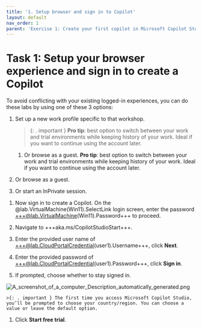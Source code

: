 ```yaml
---
title: '1. Setup browser and sign in to Copilot'
layout: default
nav_order: 1
parent: 'Exercise 1: Create your first copilot in Microsoft Copilot Studio'
---
```

# Task 1: Setup your browser experience and sign in to create a Copilot

To avoid conflicting with your existing logged-in experiences, you can do these labs by using one of these 3 options:

1.	Set up a new work profile specific to that workshop.
	>{: . important }	**Pro tip**: best option to switch between your work and trial environments while keeping history of your work. Ideal if you want to continue using the account later.
	
	1.	Or browse as a guest.
		**Pro tip**: best option to switch between your work and trial environments while keeping history of your work. Ideal if you want to continue using the account later.

1.	Or browse as a guest.

1.	Or start an InPrivate session.
<!-- 
    ![](instructions271830\Media01\25c01c335bd6ccd295d7994b8c10f016.png) -->

1.	 Now sign in to create a Copilot. On the @lab.VirtualMachine(Win11).SelectLink login screen, enter the password +++@lab.VirtualMachine(Win11).Password+++ to proceed.

1.	Navigate to +++aka.ms/CopilotStudioStart+++.

1.	Enter the provided user name of +++@lab.CloudPortalCredential(user1).Username+++, click **Next**.

1.	Enter the provided password of +++@lab.CloudPortalCredential(user1).Password+++, click **Sign in**.

1.	If prompted, choose whether to stay signed in.

![A_screenshot_of_a_computer_Description_automatically_generated.png](../media/c3d7d259d3bee3bdfa03cd57a3a621d1.png "A screenshot of a computer Description automatically generated")

	>{: . important } The first time you access Microsoft Copilot Studio, you’ll be prompted to choose your country/region. You can choose a value or leave the default option.

1.	Click **Start free trial**.
